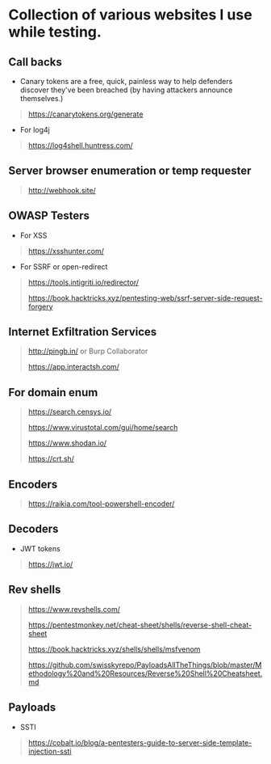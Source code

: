# Collection of various websites I use while testing.

## Call backs
* Canary tokens are a free, quick, painless way to help defenders discover they've been breached (by having attackers announce themselves.)
> https://canarytokens.org/generate
* For log4j 
> https://log4shell.huntress.com/

## Server browser enumeration or temp requester 
> http://webhook.site/

## OWASP Testers
* For XSS
> https://xsshunter.com/
* For SSRF or open-redirect
> https://tools.intigriti.io/redirector/
>
> https://book.hacktricks.xyz/pentesting-web/ssrf-server-side-request-forgery

## Internet Exfiltration Services
> http://pingb.in/ or Burp Collaborator
>
> https://app.interactsh.com/

## For domain enum
> https://search.censys.io/
> 
> https://www.virustotal.com/gui/home/search
> 
> https://www.shodan.io/
> 
> https://crt.sh/

## Encoders
> https://raikia.com/tool-powershell-encoder/

## Decoders
* JWT tokens
> https://jwt.io/

## Rev shells
> https://www.revshells.com/
> 
> https://pentestmonkey.net/cheat-sheet/shells/reverse-shell-cheat-sheet
> 
> https://book.hacktricks.xyz/shells/shells/msfvenom
> 
> https://github.com/swisskyrepo/PayloadsAllTheThings/blob/master/Methodology%20and%20Resources/Reverse%20Shell%20Cheatsheet.md

## Payloads
* SSTI

> https://cobalt.io/blog/a-pentesters-guide-to-server-side-template-injection-ssti
